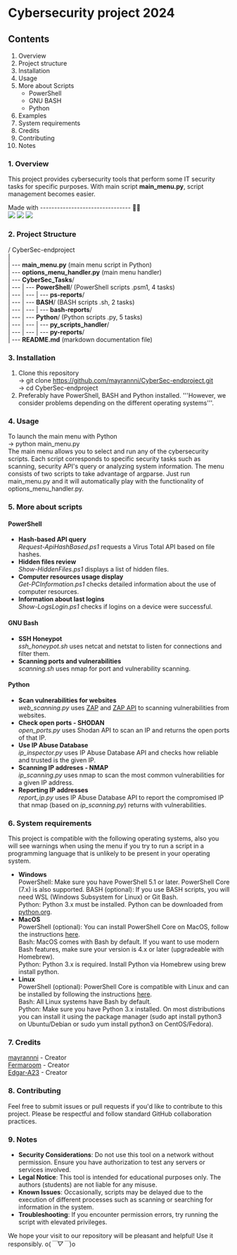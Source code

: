 # Cybersecurity project 2024
## Contents
  1. Overview
  2. Project structure
  3. Installation
  4. Usage
  5. More about Scripts
     - PowerShell
     - GNU BASH
     - Python
  6. Examples
  7. System requirements
  8. Credits
  9. Contributing
  10. Notes

### 1. Overview
This project provides cybersecurity tools that perform some IT security tasks for specific purposes. With main script **main_menu.py**, script management becomes easier.  

Made with -------------------------------- 🚀✨  
<img src = "https://img.shields.io/badge/powershell-5391FE?style=for-the-badge&logo=powershell&logoColor=white"/>
<img src = "https://img.shields.io/badge/GNU%20Bash-4EAA25?style=for-the-badge&logo=GNU%20Bash&logoColor=white"/>
<img src = "https://img.shields.io/badge/Python-3776AB?style=for-the-badge&logo=python&logoColor=white"/>


### 2. Project Structure
/ CyberSec-endproject  
|  
| --- **main_menu.py** (main menu script in Python)  
| --- **options_menu_handler.py** (main menu handler)  
| --- **CyberSec_Tasks**/  
| --- | --- **PowerShell**/ (PowerShell scripts .psm1, 4 tasks)  
| --- | --- | --- **ps-reports**/  
| --- | --- **BASH**/ (BASH scripts .sh, 2 tasks)  
| --- | --- | --- **bash-reports**/  
| --- | --- **Python**/ (Python scripts .py, 5 tasks)  
| --- | --- | --- **py_scripts_handler**/  
| --- | --- | --- **py-reports**/  
| --- **README.md** (markdown documentation file)  

### 3. Installation
1. Clone this repository  
   -> git clone https://github.com/mayrannni/CyberSec-endproject.git  
   -> cd CyberSec-endproject  
3. Preferably have PowerShell, BASH and Python installed. '''However, we consider problems depending on the different operating systems'''.

### 4. Usage
To launch the main menu with Python  
-> python main_menu.py  
The main menu allows you to select and run any of the cybersecurity scripts. Each script corresponds to specific security tasks such as scanning, security API's query or analyzing system information.
The menu consists of two scripts to take advantage of argparse. Just run main_menu.py and it will automatically play with the functionality of options_menu_handler.py.

### 5. More about scripts
#### PowerShell
  - **Hash-based API query**  
    *Request-ApiHashBased.ps1* requests a Virus Total API based on file hashes.
  - **Hidden files review**  
    *Show-HiddenFiles.ps1* displays a list of hidden files.
  - **Computer resources usage display**  
    *Get-PCInformation.ps1* checks detailed information about the use of computer resources.
  - **Information about last logins**  
    *Show-LogsLogin.ps1* checks if logins on a device were successful.
#### GNU Bash
  - **SSH Honeypot**  
    *ssh_honeypot.sh* uses netcat and netstat to listen for connections and filter them.
  - **Scanning ports and vulnerabilities**  
    *scanning.sh* uses nmap for port and vulnerability scanning. 
#### Python
  - **Scan vulnerabilities for websites**  
    *web_scanning.py* uses [ZAP](https://www.zaproxy.org/download/) and [ZAP API](https://pypi.org/project/zaproxy/) to scanning vulnerabilities from websites. 
  - **Check open ports - SHODAN**  
    *open_ports.py* uses Shodan API to scan an IP and returns the open ports of that IP. 
  - **Use IP Abuse Database**  
    *ip_inspector.py* uses IP Abuse Database API and checks how reliable and trusted is the given IP.
  - **Scanning IP addreses - NMAP**  
    *ip_scanning.py* uses nmap to scan the most common vulnerabilities for a given IP address.
  - **Reporting IP addresses**  
    *report_ip.py* uses IP Abuse Database API to report the compromised IP that nmap (based on *ip_scanning.py*) returns with vulnerabilities.

### 6. System requirements
This project is compatible with the following operating systems, also you will see warnings when using the menu if you try to run a script in a programming language that is unlikely to be present in your operating system.
- **Windows**   
  PowerShell: Make sure you have PowerShell 5.1 or later. PowerShell Core (7.x) is also supported.
  BASH (optional): If you use BASH scripts, you will need WSL (Windows Subsystem for Linux) or Git Bash.  
  Python: Python 3.x must be installed. Python can be downloaded from [python.org](https://www.python.org/downloads/).  
- **MacOS**  
  PowerShell (optional): You can install PowerShell Core on MacOS, follow the instructions [here](https://learn.microsoft.com/en-us/powershell/scripting/install/installing-powershell-on-macos?view=powershell-7.4).  
  Bash: MacOS comes with Bash by default. If you want to use modern Bash features, make sure your version is 4.x or later (upgradeable with Homebrew).  
  Python: Python 3.x is required. Install Python via Homebrew using brew install python.  
- **Linux**  
  PowerShell (optional): PowerShell Core is compatible with Linux and can be installed by following the instructions [here](https://learn.microsoft.com/en-us/powershell/scripting/install/installing-powershell-on-linux?view=powershell-7.4).  
  Bash: All Linux systems have Bash by default.  
  Python: Make sure you have Python 3.x installed. On most distributions you can install it using the package manager (sudo apt install python3 on Ubuntu/Debian or sudo yum install python3 on           CentOS/Fedora).  

### 7. Credits
[mayrannni](https://github.com/mayrannni) - Creator  
[Fermaroom](https://github.com/Fermaroom) - Creator  
[Edgar-A23](https://github.com/Edgar-A23) - Creator

### 8. Contributing
Feel free to submit issues or pull requests if you'd like to contribute to this project. Please be respectful and follow standard GitHub collaboration practices.

### 9. Notes
- **Security Considerations**: Do not use this tool on a network without permission. Ensure you have authorization to test any servers or services involved.
- **Legal Notice**: This tool is intended for educational purposes only. The authors (students) are not liable for any misuse.
- **Known Issues**: Occasionally, scripts may be delayed due to the execution of different processes such as scanning or searching for information in the system.
- **Troubleshooting**: If you encounter permission errors, try running the script with elevated privileges.

We hope your visit to our repository will be pleasant and helpful! Use it responsibly. o(*￣▽￣*)o
